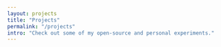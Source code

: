 ```yaml
---
layout: projects
title: "Projects"
permalink: "/projects"
intro: "Check out some of my open-source and personal experiments."
---
```


<!-- If you really want zero extra HTML, just leave it empty.
     The layout does all the work. -->